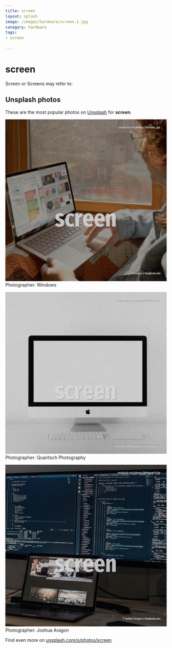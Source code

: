 ```yaml
---
title: screen
layout: splash
image: /images/hardware/screen.1.jpg
category: hardware
tags:
- screen

---
```

# screen

Screen or Screens may refer to:

 
## Unsplash photos
These are the most popular photos on [Unsplash](https://unsplash.com) for **screen**.
 
![screen](/images/hardware/screen.1.jpg)
Photographer:  Windows
 
![screen](/images/hardware/screen.2.jpg)
Photographer:  Quaritsch Photography
 
![screen](/images/hardware/screen.3.jpg)
Photographer:  Joshua Aragon
 
Find even more on [unsplash.com/s/photos/screen](https://unsplash.com/s/photos/screen)
 
